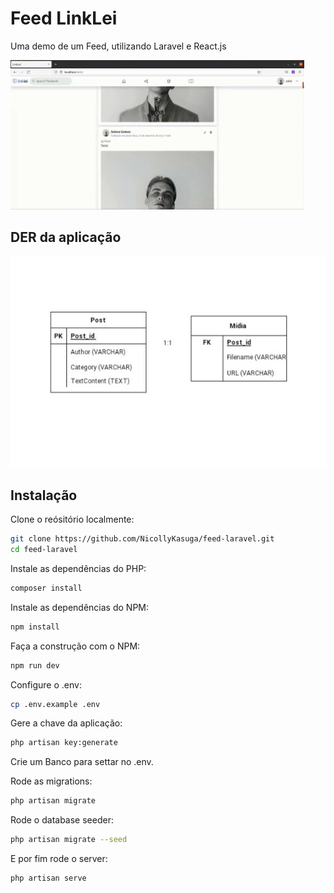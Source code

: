 # Feed LinkLei

Uma demo de um Feed, utilizando Laravel e React.js

<img width="470" src="/resources/assets/vokoscreenNG-2022-09-23_22-02-34_2_1_3.gif"></img>

## DER da aplicação

<img src="/resources/assets/DER.jpg"></img>


## Instalação

Clone o reósitório localmente:

```sh
git clone https://github.com/NicollyKasuga/feed-laravel.git
cd feed-laravel
```

Instale as dependências do PHP:

```sh
composer install
```

Instale as dependências do NPM:

```sh
npm install
```

Faça a construção com o NPM:

```sh
npm run dev
```

Configure o .env:

```sh
cp .env.example .env
```

Gere a chave da aplicação:

```sh
php artisan key:generate
```

Crie um Banco para settar no .env.

Rode as migrations:

```sh
php artisan migrate
```

Rode o database seeder:

```sh
php artisan migrate --seed
```

E por fim rode o server:

```sh
php artisan serve
```
